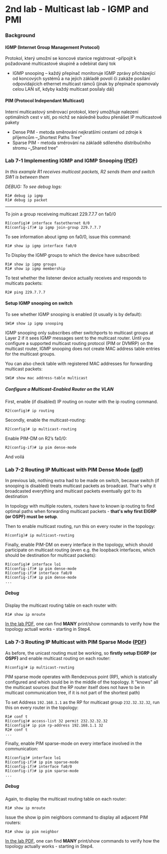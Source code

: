 # 2nd lab - Multicast lab - IGMP and PMI

### Background

#### IGMP (Internet Group Management Protocol) 
Protokol, který umožní se koncové stanice registrovat –připojit k požadované multicastové skupině a odebírat daný tok 

* IGMP snooping – každý přepínač monitoruje IGMP zprávy přicházející od koncových systémů a na jejich základě povolí či zakáže posílání odpovídajících ethernet multicast rámců (jinak by přepínače spamovaly celou LAN síť, kdyby každý multicast posílaly dál) 

#### PIM (Protocol Independant Multicast) 
Interní multicastový směrovací protokol, který umožňuje nalezení optimálních cest v sítí, po nichž se následně budou přenášet IP multicastové pakety

* Dense PIM - metoda směrování nejkratšími cestami od zdroje k příjemcům –„Shortest Paths Tree"
* Sparse PIM - metoda směrování na základě sdíleného distribučního stromu –„Shared tree“

### Lab 7-1 Implementing IGMP and IGMP Snooping ([PDF](tutorials/2%20-%20IP%20multicast%2C%20IPv6/CCNP1_lab_7_1_en.pdf))
*In this example R1 receives multicast packets, R2 sends them and switch SW1 is between them*

*DEBUG: To see debug logs:*
```
R1# debug ip igmp
R1# debug ip packet
```
---
To join a group receiveing multicast 229.7.7.7 on fa0/0
```
R1(config)# interface fastethernet 0/0 
R1(config-if)# ip igmp join-group 229.7.7.7
```

To see information about igmp on fa0/0, issue this command:
```
R1# show ip igmp interface fa0/0
```

To Display the IGMP groups to which the device have subscribed:
```
R1# show ip igmp groups
R1# show ip igmp membership
```

To test whether the listener device actually receives and responds to multicats packets:
```
R2# ping 229.7.7.7
```

#### Setup IGMP snooping on switch

To see whether IGMP snooping is enabled (it usually is by default):
```
SW1# show ip igmp snooping
```

IGMP snooping only subscribes other switchports to multicast groups at Layer 2 if it sees IGMP messages sent to the multicast router. Until you configure a supported multicast routing protocol (PIM or DVMRP) on the multicast router, IGMP snooping does not create MAC address table entries for the multicast groups.

You can also check table with registered MAC addresses for forwarding multicast packets:
```
SW1# show mac address-table multicast
```
##### Configure a Multicast-Enabled Router on the VLAN

First, enable (if disabled) IP routing on router with the ip routing command. 
```
R2(config)# ip routing
```

Secondly, enable the multicast-routing:
```
R2(config)# ip multicast-routing
```


Enable PIM-DM on R2’s fa0/0:
```
R2(config-if)# ip pim dense-mode
```

And voilá

### Lab 7-2 Routing IP Multicast with PIM Dense Mode ([pdf](tutorials/2%20-%20IP%20multicast%2C%20IPv6/CCNP1_lab_7_2_en.pdf))

In previous lab, nothing extra had to be made on switch, because switch (if snooping is disabled) treats multicast packets as broadcast. That's why it broadcasted everything and multicast packets eventually got to its destination

In topology with multiple routers, routers have to known ip routing to find optimal paths when forwarding multicast packets - **that's why first EIGRP (or OSPF) must be setup**.

Then to enable multicast routing, run this on every router in the topology:
```
R(config)# ip multicast-routing
```

Finally, enable PIM-DM on every interface in the topology, which should participate on multicast routing (even e.g. the loopback interfaces, which should be destination for multicast packets):
```
R1(config)# interface lo1
R1(config-if)# ip pim dense-mode
R1(config-if)# interface fa0/0
R1(config-if)# ip pim dense-mode
...
```

##### Debug
Display the multicast routing table on each router with: 
```
R1# show ip mroute
```

[In the lab PDF](tutorials/2%20-%20IP%20multicast%2C%20IPv6/CCNP1_lab_7_2_en.pdf), one can find **MANY** print/show commands to verify how the topology actuall works - starting in Step4.


### Lab 7-3 Routing IP Multicast with PIM Sparse Mode ([PDF](tutorials/2%20-%20IP%20multicast%2C%20IPv6/CCNP1_lab_7_3_en.pdf))

As before, the unicast routing must be working, so **firstly setup EIGRP (or OSPF)** and enable multicast routing on each router:
```
R(config)# ip multicast-routing
```

PIM sparse mode operates with Rendezvous point (RP), which is statically configured and which sould be in the middle of the topology. It "knows" all the multicast sources (but the RP router itself does not have to be in multicast communication tree, if it is not part of the shortest path)

To set Address `192.168.1.1` as the RP for multicast group `232.32.32.32`, run this on every router in the topology:
```
R1# conf t
R1(config)# access-list 32 permit 232.32.32.32
R1(config)# ip pim rp-address 192.168.1.1 32
R2# conf t
...
```

Finally, enable PIM sparse-mode on every interface involved in the communication:
```
R1(config)# interface lo1
R1(config-if)# ip pim sparse-mode
R1(config-if)# interface fa0/0
R1(config-if)# ip pim sparse-mode
...
```

##### Debug
Again, to display the multicast routing table on each router: 
```
R1# show ip mroute
```

Issue the show ip pim neighbors command to display all adjacent PIM routers:
```
R1# show ip pim neighbor
```

[In the lab PDF](tutorials/2%20-%20IP%20multicast%2C%20IPv6/CCNP1_lab_7_3_en.pdf), one can find **MANY** print/show commands to verify how the topology actually works - starting in Step4.



